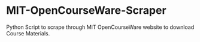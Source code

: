 # MIT-OpenCourseWare-Scraper
Python Script to scrape through MIT OpenCourseWare website to download Course Materials.

